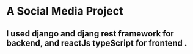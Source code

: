 # A Social Media Project

## I used django and djang rest framework for backend, and reactJs typeScript for frontend .

